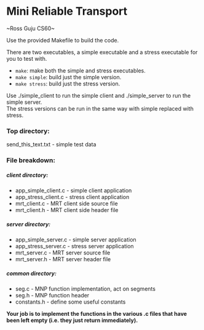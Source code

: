 # Mini Reliable Transport
~Ross Guju CS60~



Use the provided Makefile to build the code. 

There are two executables, a simple executable and a stress executable for you to test with.
* `make`: make both the simple and stress executables.  
* `make simple`: build just the simple version. 
* `make stress`: build just the stress version. 

Use ./simple_client to run the simple client and ./simple_server to run the simple server.  
The stress versions can be run in the same way with simple replaced with stress.

### Top directory:
send_this_text.txt - simple test data

### File breakdown:
##### client directory:
* app_simple_client.c - simple client application
* app_stress_client.c - stress client application
* mrt_client.c - MRT client side source file
* mrt_client.h - MRT client side header file

##### server directory:
* app_simple_server.c - simple server application
* app_stress_server.c - stress server application
* mrt_server.c - MRT server source file
* mrt_server.h - MRT server header file

##### common directory:
* seg.c - MNP function implementation, act on segments
* seg.h - MNP function header
* constants.h - define some useful constants

**Your job is to implement the functions in the various .c files  that have been left empty (i.e. they just return immediately).**
